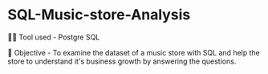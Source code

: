 # SQL-Music-store-Analysis

👨‍💻 Tool used - Postgre SQL

🎯 Objective - To examine the dataset of a music store with SQL and help the store to understand it's business growth by answering the questions.

